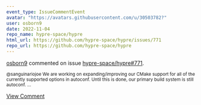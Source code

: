 ```yaml
---
event_type: IssueCommentEvent
avatar: "https://avatars.githubusercontent.com/u/30503782?"
user: osborn9
date: 2022-11-04
repo_name: hypre-space/hypre
html_url: https://github.com/hypre-space/hypre/issues/771
repo_url: https://github.com/hypre-space/hypre
---
```


<a href='https://github.com/osborn9' target='_blank'>osborn9</a> commented on issue <a href='https://github.com/hypre-space/hypre/issues/771' target='_blank'>hypre-space/hypre#771</a>.

<small>@sanguinariojoe We are working on expanding/improving our CMake support for all of the currently supported options in autoconf. Until this is done, our primary build system is still autoconf.  ...</small>

<a href='https://github.com/hypre-space/hypre/issues/771' target='_blank'>View Comment</a>
